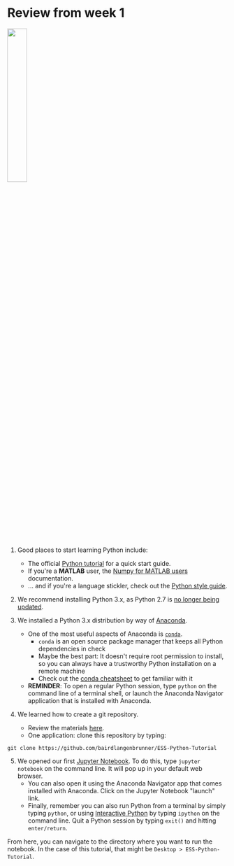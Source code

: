 # Review from week 1

<!--   ![Guido van Rossum, Python creator](./guido.jpg) -->

<img src="./guido.jpg" width="30%">

1. Good places to start learning Python include:
    * The official [Python tutorial][python tutorial link] for a quick start guide.
    * If you're a __MATLAB__ user, the [Numpy for MATLAB users][numpy for matlab link] documentation.
    * ... and if you're a language stickler, check out the [Python style guide][pep 8 link].


2. We recommend installing Python 3.x, as Python 2.7 is [no longer being updated][python 2 vs 3 link].


3. We installed a Python 3.x distribution by way of [Anaconda][anaconda link].
    * One of the most useful aspects of Anaconda is [`conda`][conda link].
        * `conda` is an open source package manager that keeps all Python dependencies in check
        * Maybe the best part:  It doesn't require root permission to install, so you can always have a trustworthy Python installation on a remote machine
        * Check out the [conda cheatsheet][conda cheatsheet link] to get familiar with it
    * __REMINDER__: To open a regular Python session, type `python` on the command line of a terminal shell, or launch the Anaconda Navigator application that is installed with Anaconda.


4. We learned how to create a git repository.
    * Review the materials [here](https://github.com/bairdlangenbrunner/ESS-Python-Tutorial/tree/master/materials/week1).
    * One application:  clone this repository by typing:

```git clone https://github.com/bairdlangenbrunner/ESS-Python-Tutorial```


5. We opened our first [Jupyter Notebook][what is jupyter notebook link].  To do this, type `jupyter notebook` on the command line.  It will pop up in your default web browser.
    * You can also open it using the Anaconda Navigator app that comes installed with Anaconda.  Click on the Jupyter Notebook "launch" link.
    * Finally, remember you can also run Python from a terminal by simply typing `python`, or using [Interactive Python][interactive python link] by typing `ipython` on the command line.  Quit a Python session by typing `exit()` and hitting `enter/return`.

From here, you can navigate to the directory where you want to run the notebook.  In the case of this tutorial, that might be `Desktop > ESS-Python-Tutorial`.


[python tutorial link]: https://docs.python.org/3/tutorial/

[numpy for matlab link]: https://docs.scipy.org/doc/numpy-1.15.0/user/numpy-for-matlab-users.html

[pep 8 link]: https://www.python.org/dev/peps/pep-0008/

[python 2 vs 3 link]: https://wiki.python.org/moin/Python2orPython3

[anaconda link]: https://www.anaconda.com/download/

[conda link]: https://conda.io/docs/user-guide/install/download.html

[conda cheatsheet link]: https://conda.io/docs/_downloads/conda-cheatsheet.pdf

[what is jupyter notebook link]: https://jupyter-notebook.readthedocs.io/en/stable/examples/Notebook/What%20is%20the%20Jupyter%20Notebook.html

[intro notebook link]: https://github.com/raspstephan/ESS-Python-Tutorial/blob/master/materials/week1/jupyter-intro.ipynb

[interactive python link]: https://ipython.org/
